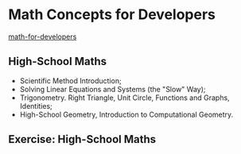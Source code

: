 # Math Concepts for Developers
[math-for-developers](https://softuni.bg/trainings/4651/math-concepts-for-developers-march-2025)

## High-School Maths
- Scientific Method Introduction;
- Solving Linear Equations and Systems (the "Slow" Way);
- Trigonometry. Right Triangle, Unit Circle, Functions and Graphs, Identities;
- High-School Geometry, Introduction to Computational Geometry.

## Exercise: High-School Maths
